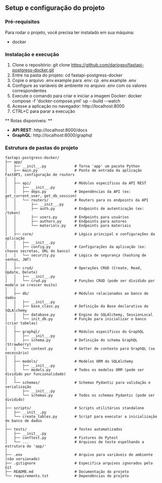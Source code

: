 ## Setup e configuração do projeto

### Pré-requisitos
Para rodar o projeto, você precisa ter instalado em sua máquina:
- docker

### Instalação e execução
1. Clone o repositório:    git clone https://github.com/dariogsv/fastapi-postgress-docker.git
2. Entre na pasta do projeto: cd fastapi-postgress-docker
3. Copie o arquivo .env.example para .env: cp .env.example .env
4. Configure as variáveis de ambiente no arquivo .env com os valores correspondentes
3. Execute o comando para criar e iniciar a imagem Docker: docker compose -f 'docker-compose.yml' up --build --watch
4. Acesse a aplicação no navegador: http://localhost:8000
5. CTRL+C para parar a execução

** Rotas disponíveis: **
- **API REST**: http://localhost:8000/docs
- **GraphQL**: http://localhost:8000/graphql

### Estrutura de pastas do projeto
```
fastapi-postgress-docker/
├── app/
│   ├── __init__.py             # Torna 'app' um pacote Python
│   ├── main.py                 # Ponto de entrada da aplicação FastAPI, configuração de routers
│   │
│   ├── api/                    # Módulos específicos da API REST
│   │   ├── __init__.py
│   │   ├── deps.py             # Dependências da API (ex: get_current_user, get_db_session)
│   │   └── routers/            # Routers para os endpoints da API
│   │       ├── __init__.py
│   │       ├── auth.py         # Endpoints de autenticação (ex: /token)
│   │       ├── users.py        # Endpoints para usuários
│   │       ├── authors.py      # Endpoints para autores
│   │       └── materials.py    # Endpoints para materiais
│   │
│   ├── core/                   # Lógica principal e configurações da aplicação
│   │   ├── __init__.py
│   │   ├── config.py           # Configurações da aplicação (ex: chaves secretas, URL do banco)
│   │   └── security.py         # Lógica de segurança (hashing de senhas, JWT)
│   │
│   ├── crud/                   # Operações CRUD (Create, Read, Update, Delete)
│   │   ├── __init__.py
│   │   └── crud.py             # Funções CRUD (pode ser dividido por modelo se crescer muito)
│   │
│   ├── db/                     # Módulos relacionados ao banco de dados
│   │   ├── __init__.py
│   │   ├── base_class.py       # Definição da Base declarativa do SQLAlchemy
│   │   ├── database.py         # Engine do SQLAlchemy, SessionLocal
│   │   └── init_db.py          # Função para inicializar o banco (criar tabelas)
│   │
│   ├── graphql/                # Módulos específicos do GraphQL
│   │   ├── __init__.py
│   │   ├── schema.py           # Definição do schema GraphQL (Strawberry)
│   │   └── context.py          # Getter de contexto para GraphQL (se necessário)
│   │
│   ├── models/                 # Modelos ORM do SQLAlchemy
│   │   ├── __init__.py
│   │   └── models.py           # Todos os modelos ORM (pode ser dividido por funcionalidade)
│   │
│   └── schemas/                # Schemas Pydantic para validação e serialização
│       ├── __init__.py
│       └── schemas.py          # Todos os schemas Pydantic (pode ser dividido)
│
├── scripts/                    # Scripts utilitários standalone
│   ├── __init__.py
│   └── create_tables.py        # Script para executar a inicialização do banco de dados
│
├── tests/                      # Testes automatizados
│   ├── __init__.py
│   ├── conftest.py             # Fixtures do Pytest
│   └── ...                     # Arquivos de teste espelhando a estrutura do 'app/'
│
├── .env                        # Arquivo para variáveis de ambiente (não versionado)
├── .gitignore                  # Especifica arquivos ignorados pelo Git
├── README.md                   # Documentação do projeto
└── requirements.txt            # Dependências do projeto
```
